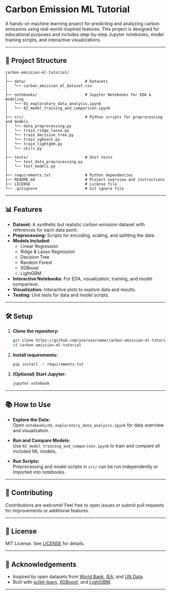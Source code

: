 # Carbon Emission ML Tutorial

A hands-on machine learning project for predicting and analyzing carbon emissions using real-world-inspired features. This project is designed for educational purposes and includes step-by-step Jupyter notebooks, model training scripts, and interactive visualizations.

---

## 🚀 Project Structure

```
carbon-emission-ml-tutorial/
│
├── data/                          # Datasets
│   └── carbon_emission_ml_dataset.csv
│
├── notebooks/                     # Jupyter Notebooks for EDA & modeling
│   └── 01_exploratory_data_analysis.ipynb
│   └── 02_model_training_and_comparison.ipynb
│
├── src/                           # Python scripts for preprocessing and models
│   └── data_preprocessing.py
│   └── train_ridge_lasso.py
│   └── train_decision_tree.py
│   └── train_xgboost.py
│   └── train_lightgbm.py
│   └── utils.py
│
├── tests/                         # Unit tests
│   └── test_data_preprocessing.py
│   └── test_models.py
│
├── requirements.txt               # Python dependencies
├── README.md                      # Project overview and instructions
├── LICENSE                        # License file
└── .gitignore                     # Git ignore file
```

---

## 📊 Features

- **Dataset:** A synthetic but realistic carbon emission dataset with references for each data point.
- **Preprocessing:** Scripts for encoding, scaling, and splitting the data.
- **Models Included:**  
  - Linear Regression  
  - Ridge & Lasso Regression  
  - Decision Tree  
  - Random Forest  
  - XGBoost  
  - LightGBM
- **Interactive Notebooks:** For EDA, visualization, training, and model comparison.
- **Visualization:** Interactive plots to explore data and results.
- **Testing:** Unit tests for data and model scripts.

---

## 🛠️ Setup

1. **Clone the repository:**
    ```bash
    git clone https://github.com/yourusername/carbon-emission-ml-tutorial.git
    cd carbon-emission-ml-tutorial
    ```

2. **Install requirements:**
    ```bash
    pip install -r requirements.txt
    ```

3. **(Optional) Start Jupyter:**
    ```bash
    jupyter notebook
    ```

---

## 📚 How to Use

- **Explore the Data:**  
  Open `notebooks/01_exploratory_data_analysis.ipynb` for data overview and visualization.

- **Run and Compare Models:**  
  Use `02_model_training_and_comparison.ipynb` to train and compare all included ML models.

- **Run Scripts:**  
  Preprocessing and model scripts in `src/` can be run independently or imported into notebooks.

---

## 📝 Contributing

Contributions are welcome! Feel free to open issues or submit pull requests for improvements or additional features.

---

## 📄 License

MIT License. See [LICENSE](LICENSE) for details.

---

## 🌱 Acknowledgements

- Inspired by open datasets from [World Bank](https://data.worldbank.org/), [IEA](https://www.iea.org/data-and-statistics), and [UN Data](https://data.un.org/).
- Built with [scikit-learn](https://scikit-learn.org/), [XGBoost](https://xgboost.readthedocs.io/), and [LightGBM](https://lightgbm.readthedocs.io/).

---